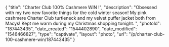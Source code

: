 {
    "title": "Charter Club 100% Cashmere WIN !",
    "description": "Obsessed with my two new favorite things for the cold winter season! My pink cashmere Charter Club turtleneck and my velvet puffer jacket both from Macys! Kept me warm during my Christmas shopping tonight. ",
    "photoId": "187443435",
    "date_created": "1544402890",
    "date_modified": "1546466827",
    "type": "captivate",
    "layout": "photo",
    "url": "\/p\/charter-club-100-cashmere-win\/187443435"
}